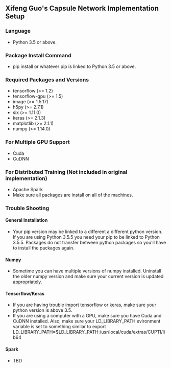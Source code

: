 ## Xifeng Guo's Capsule Network Implementation Setup

### Language
- Python 3.5 or above.

### Package Install Command
- pip install <package> or whatever pip is linked to Python 3.5 or above.

### Required Packages and Versions
- tensorflow (>= 1.2)
- tensorflow-gpu (>= 1.5)
- image (>= 1.5.17)
- h5py (>= 2.7.1)
- six (>= 1.11.0)
- keras (>= 2.1.3)
- matplotlib (>= 2.1.1)
- numpy (>= 1.14.0)

### For Multiple GPU Support
- Cuda
- CuDNN
  
### For Distributed Training (Not included in original implementation)
- Apache Spark
- Make sure all packages are install on all of the machines.


### Trouble Shooting

#### General Installation
- Your pip version may be linked to a different a different python version. If you are using Python 3.5.5 you need your pip to be linked to Python 3.5.5. Packages do not transfer between python packages so you'll have to install the packages again.

#### Numpy
- Sometime you can have multiple versions of numpy installed. Uninstall the older numpy version and make sure your current version is updated appropriately.

#### Tensorflow/Keras
- If you are having trouble import tensorflow or keras, make sure your python version is above 3.5. 
- If you are using a computer with a GPU, make sure you have Cuda and CuDNN installed. Also, make sure your LD_LIBRARY_PATH evironment variable is set to something similar to export LD_LIBRARY_PATH=$LD_LIBRARY_PATH:/usr/local/cuda/extras/CUPTI/lib64

#### Spark
- TBD

